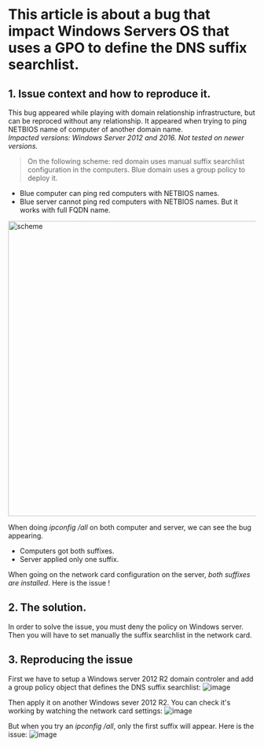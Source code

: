 # This article is about a bug that impact Windows Servers OS that uses a GPO to define the DNS suffix searchlist.

## 1. Issue context and how to reproduce it.
This bug appeared while playing with domain relationship infrastructure, but can be reproced without any relationship.
It appeared when trying to ping NETBIOS name of computer of another domain name.  
*Impacted versions: Windows Server 2012 and 2016. Not tested on newer versions.*

> On the following scheme: red domain uses manual suffix searchlist configuration in the computers. Blue domain uses a group policy to deploy it.

* Blue computer can ping red computers with NETBIOS names.
* Blue server cannot ping red computers with NETBIOS names. But it works with full FQDN name.

<img width="600" alt="scheme" src="https://github.com/user-attachments/assets/19d2f8d1-38a1-4066-ad9e-e15cc6f28710">

When doing *ipconfig /all* on both computer and server, we can see the bug appearing.  
* Computers got both suffixes.  
* Server applied only one suffix.

When going on the network card configuration on the server, *both suffixes are installed*. Here is the issue !
## 2. The solution.

In order to solve the issue, you must deny the policy on Windows server. Then you will have to set manually the suffix searchlist in the network card.

## 3. Reproducing the issue

First we have to setup a Windows server 2012 R2 domain controler and add a group policy object that defines the DNS suffix searchlist:
![image](https://github.com/user-attachments/assets/da0b9030-8252-478c-a0de-2bde33756adc)

Then apply it on another Windows sever 2012 R2. You can check it's working by watching the network card settings:
![image](https://github.com/user-attachments/assets/2546f755-aabc-4c13-a2bd-a7e35e9a2727)

But when you try an *ipconfig /all*, only the first suffix will appear. Here is the issue:
![image](https://github.com/user-attachments/assets/f0116720-d937-41dc-9cdd-f0cab015471a)

